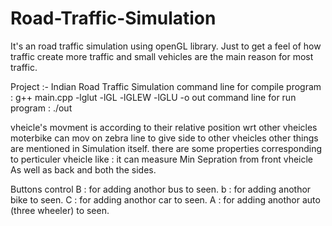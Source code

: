 # Road-Traffic-Simulation
It's an road traffic simulation using openGL library. Just to get a feel of how traffic create more traffic and small vehicles are the main reason for most traffic. 

Project :- Indian Road Traffic Simulation
command line for compile program :  g++ main.cpp -lglut -lGL -lGLEW -lGLU -o out
command line for run program : ./out

vheicle's movment is according to their relative position wrt other vheicles
moterbike can mov on zebra line to give side to other vheicles
other things are mentioned in Simulation itself.
there are some properties corresponding to perticuler vheicle
like : it can measure Min Sepration from front vheicle As well as back and both the sides.

Buttons control
B : for adding anothor bus to seen.
b : for adding anothor bike to seen.
C : for adding anothor car to seen.
A : for adding anothor auto (three wheeler) to seen.
